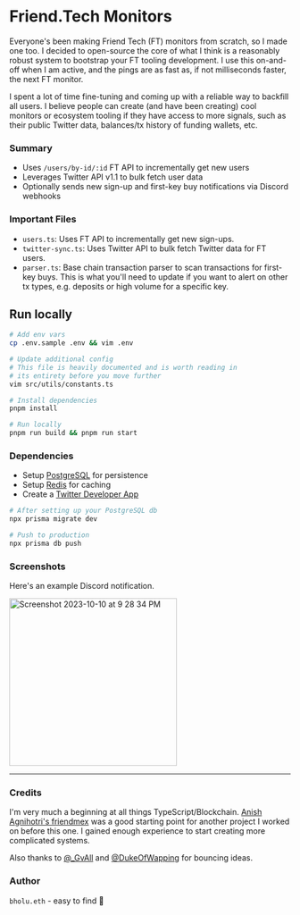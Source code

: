 # Friend.Tech Monitors

Everyone's been making Friend Tech (FT) monitors from scratch, so I made one too. I decided to open-source the core of what I think is a reasonably robust system to bootstrap your FT tooling development. I use this on-and-off when I am active, and the pings are as fast as, if not milliseconds faster, the next FT monitor.

I spent a lot of time fine-tuning and coming up with a reliable way to backfill all users. I believe people can create (and have been creating) cool monitors or ecosystem tooling if they have access to more signals, such as their public Twitter data, balances/tx history of funding wallets, etc.

### Summary

- Uses `/users/by-id/:id` FT API to incrementally get new users
- Leverages Twitter API v1.1 to bulk fetch user data
- Optionally sends new sign-up and first-key buy notifications via Discord webhooks

### Important Files

- `users.ts`: Uses FT API to incrementally get new sign-ups.
- `twitter-sync.ts`: Uses Twitter API to bulk fetch Twitter data for FT users.
- `parser.ts`: Base chain transaction parser to scan transactions for first-key buys. This is what you'll need to update if you want to alert on other tx types, e.g. deposits or high volume for a specific key.

## Run locally

```bash
# Add env vars
cp .env.sample .env && vim .env

# Update additional config
# This file is heavily documented and is worth reading in
# its entirety before you move further
vim src/utils/constants.ts

# Install dependencies
pnpm install

# Run locally
pnpm run build && pnpm run start
```

### Dependencies

- Setup [PostgreSQL](https://www.postgresql.org/) for persistence
- Setup [Redis](https://redis.io/) for caching
- Create a [Twitter Developer App](https://developer.twitter.com/en)

```bash
# After setting up your PostgreSQL db
npx prisma migrate dev

# Push to production
npx prisma db push
```

### Screenshots
Here's an example Discord notification.

<img width="300" alt="Screenshot 2023-10-10 at 9 28 34 PM" src="https://github.com/bholuhacks/friendtech-monitors/assets/147568088/3851224c-6d38-4b1d-84c9-e2bb347abe51">

---

### Credits

I'm very much a beginning at all things TypeScript/Blockchain. [Anish Agnihotri's friendmex](https://github.com/Anish-Agnihotri/friendmex) was a good starting point for another project I worked on before this one. I gained enough experience to start creating more complicated systems.

Also thanks to [@\_GvAll](https://twitter.com/_GvAll) and [@DukeOfWapping](https://twitter.com/DukeOfWapping) for bouncing ideas.

### Author

`bholu.eth` - easy to find 🫡
